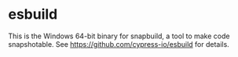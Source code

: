 # esbuild

This is the Windows 64-bit binary for snapbuild, a tool to make code snapshotable. See https://github.com/cypress-io/esbuild for details.
